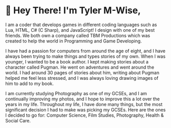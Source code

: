 # 👋 Hey There! I'm Tyler M-Wise,
I am a coder that develops games in different coding languages such as Lua, HTML, C# (C Sharp), and JavaScript! I design with one of my best friends. We both own a company called TBM Productions which was created to help the world in Programming and Game Developing.

I have had a passion for computers from around the age of eight, and I have always been trying to make things and types stories of my own. When I was younger, I wanted to be a book author. I kept making stories about a character called Pugman. He went on adventures and went around the world. I had around 30 pages of stories about him, writing about Pugman helped me feel less stressed, and I was always loving drawing images of him to add to my book.

I am currently studying Photography as one of my GCSEs, and I am continually improving my photos, and I hope to improve this a lot over the years in my life. Throughout my life, I have done many things, but the most significant decision I had to make was picking my GCSEs. Here are the ones I decided to go for: Computer Science, Film Studies, Photography, Health & Social Care.
